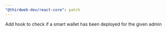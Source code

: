 ```yaml
---
"@thirdweb-dev/react-core": patch
---
```


Add hook to check if a smart wallet has been deployed for the given admin
